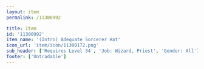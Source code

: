 ```yaml
---
layout: item
permalink: /11300992

title: Item
id: '11300992'
item_name: '(Intro) Adequate Sorcerer Hat'
icon_url: 'item/icon/11300172.png'
sub_header: ['Requires Level 34', 'Job: Wizard, Priest', 'Gender: All']
footer: ['Untradable']
---
```

